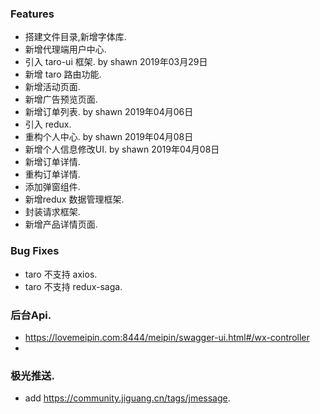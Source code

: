 ### Features
* 搭建文件目录,新增字体库.
* 新增代理端用户中心.
* 引入 taro-ui 框架.  by shawn 2019年03月29日
* 新增 taro 路由功能.
* 新增活动页面.
* 新增广告预览页面.
* 新增订单列表.   by shawn 2019年04月06日
* 引入 redux.
* 重构个人中心. by shawn 2019年04月08日
* 新增个人信息修改UI. by shawn 2019年04月08日
* 新增订单详情.
* 重构订单详情.
* 添加弹窗组件. 
* 新增redux 数据管理框架.
* 封装请求框架.
* 新增产品详情页面.

### Bug Fixes
* taro 不支持 axios.
* taro 不支持 redux-saga.

### 后台Api.
* https://lovemeipin.com:8444/meipin/swagger-ui.html#/wx-controller
* 

### 极光推送.
* add https://community.jiguang.cn/tags/jmessage.